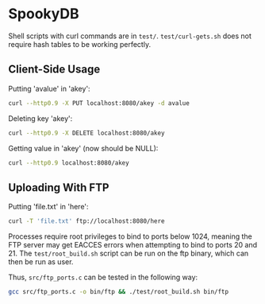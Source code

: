 # SpookyDB

Shell scripts with curl commands are in `test/`. `test/curl-gets.sh` does not require hash tables to be working perfectly. 

## Client-Side Usage

Putting 'avalue' in 'akey':

```bash
curl --http0.9 -X PUT localhost:8080/akey -d avalue
```

Deleting key 'akey':

```bash
curl --http0.9 -X DELETE localhost:8080/akey
```

Getting value in 'akey' (now should be NULL):

```bash
curl --http0.9 localhost:8080/akey
```

## Uploading With FTP

Putting 'file.txt' in 'here':

```bash
curl -T 'file.txt' ftp://localhost:8080/here
```

Processes require root privileges to bind to ports below 1024, meaning the FTP server may get EACCES errors when attempting to bind to ports 20 and 21. The `test/root_build.sh` script can be run on the ftp binary, which can then be run as user.

Thus, `src/ftp_ports.c` can be tested in the following way: 

```bash
gcc src/ftp_ports.c -o bin/ftp && ./test/root_build.sh bin/ftp
```
